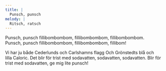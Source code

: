 ```yaml
---
title: |
  Punsch, punsch
melody: |
  Ritsch, ratsch
---
```

Punsch, punsch fillibombombom,
fillibombombom, fillibombombom.
Punsch, punsch fillibombombom,
fillibombombom, fillibom!

Vi har ju både 
Cederlunds och Carlshamns flagg
Och Grönstedts blå
och lilla Caloric.
Det blir för trist med sodavatten,
sodavatten, sodavatten.
Blir för trist med sodavatten,
ge mig lite punsch!